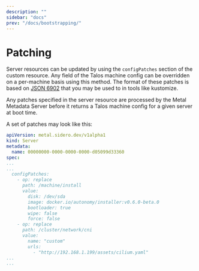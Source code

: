 ```yaml
---
description: ""
sidebar: "docs"
prev: "/docs/bootstrapping/"
---
```


# Patching

Server resources can be updated by using the `configPatches` section of the custom resource.
Any field of the Talos machine config can be overridden on a per-machine basis using this method.
The format of these patches is based on [JSON 6902](http://jsonpatch.com/) that you may be used to in tools like kustomize.

Any patches specified in the server resource are processed by the Metal Metadata Server before it returns a Talos machine config for a given server at boot time.

A set of patches may look like this:

```yaml
apiVersion: metal.sidero.dev/v1alpha1
kind: Server
metadata:
  name: 00000000-0000-0000-0000-d05099d33360
spec:
...
...
  configPatches:
    - op: replace
      path: /machine/install
      value:
        disk: /dev/sda
        image: docker.io/autonomy/installer:v0.6.0-beta.0
        bootloader: true
        wipe: false
        force: false
    - op: replace
      path: /cluster/network/cni
      value:
        name: "custom"
        urls:
          - "http://192.168.1.199/assets/cilium.yaml"
...
...
```
